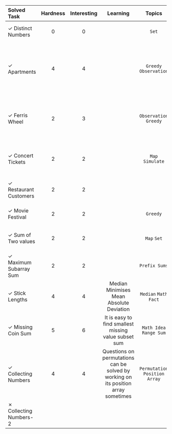 | Solved Task                  | Hardness | Interesting |                                      Learning                                      |            Topics            | Brief                                                                                                                     | Time Complexity | Memory Complexity |
| :--------------------------- | :------: | :---------: | :--------------------------------------------------------------------------------: | :--------------------------: | :------------------------------------------------------------------------------------------------------------------------ | :-------------: | :---------------: |
| &check; Distinct Numbers     |    0     |      0      |                                                                                    |            `Set`             | Find number of Distinct Numbers in a list                                                                                 |   `O(NlogN)`    |      `O(N)`       |
| &check; Apartments           |    4     |      4      |                                                                                    |    `Greedy` `Observation`    | Match max number of intervals with points. point must lie inside the interval. Spread of all intervals is same = -k to +k |   `O(NlogN)`    |      `O(N)`       |
| &check; Ferris Wheel         |    2     |      3      |                                                                                    |    `Observation` `Greedy`    | Given a limit on bag weight and each bag can contain atmost two items, minimum number of bags required.                   |   `O(NlogN)`    |      `O(N)`       |
| &check; Concert Tickets      |    2     |      2      |                                                                                    |      `Map`  `Simulate`       | Maitaining a map to simulate multiset with deletes. Map.lower_bound                                                       |   `O(NlogN)`    |      `O(N)`       |
| &check; Restaurant Customers |    2     |      2      |                                                                                    |                              | Maximum number of overlapping intervals.                                                                                  |   `O(NlogN)`    |      `O(N)`       |
| &check; Movie Festival       |    2     |      2      |                                                                                    |           `Greedy`           | Maximum Interview Scheduling                                                                                              |   `O(NlogN)`    |      `O(N)`       |
| &check; Sum of Two values    |    2     |      2      |                                                                                    |         `Map` `Set`          | Find two elements that sum to a given target                                                                              |   `O(NlogN)`    |      `O(N)`       |
| &check; Maximum Subarray Sum |    2     |      2      |                                                                                    |        `Prefix Sums`         | Find the subarray with maximum sum                                                                                        |     `O(N)`      |      `O(N)`       |
| &check; Stick Lengths        |    4     |      4      |                      Median Minimises Mean Absolute Deviation                      |     `Median` `Math Fact`     | Find the minimum sub absolute deviation from an optimal target X                                                          |   `O(NlogN)`    |      `O(N)`       |
| &check; Missing Coin Sum     |    5     |      6      |                It is easy to find smallest missing value subset sum                |   `Math Idea` `Range Sum`    | Find the smallest subset sum that can't be acheived                                                                       |   `O(NlogN)`    |      `O(N)`       |
| &check; Collecting Numbers   |    4     |      4      | Questions on permutations can be solved by working on its position array sometimes | `Permutation Position Array` | Given a permutation. Find number of passes to collect all numbers. You need to collect numbers 1 - N in sequence.         |     `O(N)`      |      `O(N)`       |
| &cross; Collecting Numbers-2 |          |             |                                                                                    |                              |                                                                                                                           |                 |                   |